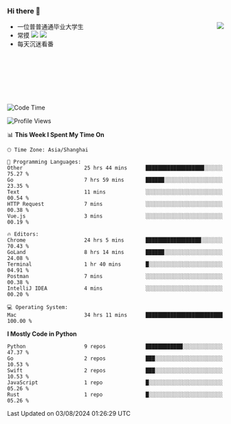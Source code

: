 ### Hi there 👋


<a href="https://github.com/yanlc39">
  <img align="right" src="https://github-readme-stats.vercel.app/api?username=yanlc39&show_icons=true&hide_border=true&icon_color=586069&title_color=a0a9af">
</a>

- 一位普普通通毕业大学生
- 常摸 ![](https://img.shields.io/badge/-Python-3e74a2?style=flat-square&logo=Python&logoColor=fff) ![](https://img.shields.io/badge/-C%2B%2B-brightgreen?style=flat-square)
- 每天沉迷看番



<br><br><br><br><br><br>


<!--START_SECTION:waka-->
![Code Time](http://img.shields.io/badge/Code%20Time-147%20hrs%203%20mins-blue)

![Profile Views](http://img.shields.io/badge/Profile%20Views-0-blue)

📊 **This Week I Spent My Time On** 

```text
🕑︎ Time Zone: Asia/Shanghai

💬 Programming Languages: 
Other                    25 hrs 44 mins      ███████████████████░░░░░░   75.27 % 
Go                       7 hrs 59 mins       ██████░░░░░░░░░░░░░░░░░░░   23.35 % 
Text                     11 mins             ░░░░░░░░░░░░░░░░░░░░░░░░░   00.54 % 
HTTP Request             7 mins              ░░░░░░░░░░░░░░░░░░░░░░░░░   00.38 % 
Vue.js                   3 mins              ░░░░░░░░░░░░░░░░░░░░░░░░░   00.19 % 

🔥 Editors: 
Chrome                   24 hrs 5 mins       ██████████████████░░░░░░░   70.43 % 
GoLand                   8 hrs 14 mins       ██████░░░░░░░░░░░░░░░░░░░   24.08 % 
Terminal                 1 hr 40 mins        █░░░░░░░░░░░░░░░░░░░░░░░░   04.91 % 
Postman                  7 mins              ░░░░░░░░░░░░░░░░░░░░░░░░░   00.38 % 
IntelliJ IDEA            4 mins              ░░░░░░░░░░░░░░░░░░░░░░░░░   00.20 % 

💻 Operating System: 
Mac                      34 hrs 11 mins      █████████████████████████   100.00 % 
```

**I Mostly Code in Python** 

```text
Python                   9 repos             ████████████░░░░░░░░░░░░░   47.37 % 
Go                       2 repos             ███░░░░░░░░░░░░░░░░░░░░░░   10.53 % 
Swift                    2 repos             ███░░░░░░░░░░░░░░░░░░░░░░   10.53 % 
JavaScript               1 repo              █░░░░░░░░░░░░░░░░░░░░░░░░   05.26 % 
Rust                     1 repo              █░░░░░░░░░░░░░░░░░░░░░░░░   05.26 % 
```




 Last Updated on 03/08/2024 01:26:29 UTC
<!--END_SECTION:waka-->
